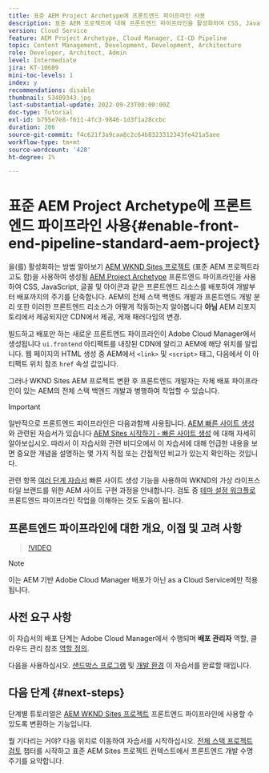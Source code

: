 ```yaml
---
title: 표준 AEM Project Archetype에 프론트엔드 파이프라인 사용
description: 표준 AEM 프로젝트에 대해 프론트엔드 파이프라인을 활성화하여 CSS, JavaScript, 글꼴, 아이콘 등의 정적 리소스를 보다 신속하게 배포하는 방법에 대해 알아봅니다. 또한 AEM의 전체 스택 백엔드 개발과 프론트엔드 개발 분리
version: Cloud Service
feature: AEM Project Archetype, Cloud Manager, CI-CD Pipeline
topic: Content Management, Development, Development, Architecture
role: Developer, Architect, Admin
level: Intermediate
jira: KT-10689
mini-toc-levels: 1
index: y
recommendations: disable
thumbnail: 53409343.jpg
last-substantial-update: 2022-09-23T00:00:00Z
doc-type: Tutorial
exl-id: b795e7e8-f611-4fc3-9846-1d3f1a28ccbc
duration: 206
source-git-commit: f4c621f3a9caa8c2c64b8323312343fe421a5aee
workflow-type: tm+mt
source-wordcount: '428'
ht-degree: 1%

---
```


# 표준 AEM Project Archetype에 프론트엔드 파이프라인 사용{#enable-front-end-pipeline-standard-aem-project}

을(를) 활성화하는 방법 알아보기 [AEM WKND Sites 프로젝트](https://github.com/adobe/aem-guides-wknd) (표준 AEM 프로젝트라고도 함)을 사용하여 생성됨 [AEM Project Archetype](https://github.com/adobe/aem-project-archetype) 프론트엔드 파이프라인을 사용하여 CSS, JavaScript, 글꼴 및 아이콘과 같은 프론트엔드 리소스를 배포하여 개발부터 배포까지의 주기를 단축합니다. AEM의 전체 스택 백엔드 개발과 프론트엔드 개발 분리 또한 이러한 프론트엔드 리소스가 어떻게 작동하는지 알아봅니다 __아님__ AEM 리포지토리에서 제공되지만 CDN에서 제공, 게재 패러다임의 변경.


빌드하고 배포만 하는 새로운 프론트엔드 파이프라인이 Adobe Cloud Manager에서 생성됩니다 `ui.frontend` 아티팩트를 내장된 CDN에 알리고 AEM에 해당 위치를 알립니다. 웹 페이지의 HTML 생성 중 AEM에서 `<link>` 및 `<script>` 태그, 다음에서 이 아티팩트 위치 참조 `href` 속성 값입니다.

그러나 WKND Sites AEM 프로젝트 변환 후 프론트엔드 개발자는 자체 배포 파이프라인이 있는 AEM의 전체 스택 백엔드 개발과 병행하여 작업할 수 있습니다.

>[!IMPORTANT]
>
>일반적으로 프론트엔드 파이프라인은 다음과함께 사용됩니다. [AEM 빠른 사이트 생성](https://experienceleague.adobe.com/docs/experience-manager-cloud-service/content/sites/administering/site-creation/quick-site/overview.html?lang=en)와 관련된 자습서가 있습니다 [AEM Sites 시작하기 - 빠른 사이트 생성](https://experienceleague.adobe.com/docs/experience-manager-learn/getting-started-wknd-tutorial-develop/site-template/overview.html) 에 대해 자세히 알아보십시오. 따라서 이 자습서와 관련 비디오에서 이 자습서에 대해 언급한 내용을 보면 중요한 개념을 설명하는 몇 가지 직접 또는 간접적인 비교가 있는지 확인하는 것입니다.


관련 항목 [여러 단계 자습서](https://experienceleague.adobe.com/docs/experience-manager-learn/getting-started-wknd-tutorial-develop/site-template/overview.html) 빠른 사이트 생성 기능을 사용하여 WKND의 가상 라이프스타일 브랜드를 위한 AEM 사이트 구현 과정을 안내합니다. 검토 중 [테마 설정 워크플로](https://experienceleague.adobe.com/docs/experience-manager-learn/getting-started-wknd-tutorial-develop/site-template/theming.html) 프론트엔드 파이프라인 작업을 이해하는 것도 도움이 됩니다.

## 프론트엔드 파이프라인에 대한 개요, 이점 및 고려 사항

>[!VIDEO](https://video.tv.adobe.com/v/3409343?quality=12&learn=on)


>[!NOTE]
>
>이는 AEM 기반 Adobe Cloud Manager 배포가 아닌 as a Cloud Service에만 적용됩니다.

## 사전 요구 사항

이 자습서의 배포 단계는 Adobe Cloud Manager에서 수행되며 __배포 관리자__ 역할, 클라우드 관리 참조 [역할 정의](https://experienceleague.adobe.com/docs/experience-manager-cloud-manager/content/requirements/users-and-roles.html?lang=en#role-definitions).

다음을 사용하십시오. [샌드박스 프로그램](https://experienceleague.adobe.com/docs/experience-manager-cloud-service/content/implementing/using-cloud-manager/programs/introduction-sandbox-programs.html) 및 [개발 환경](https://experienceleague.adobe.com/docs/experience-manager-cloud-service/content/implementing/using-cloud-manager/manage-environments.html) 이 자습서를 완료할 때입니다.

## 다음 단계 {#next-steps}

단계별 튜토리얼은 [AEM WKND Sites 프로젝트](https://github.com/adobe/aem-guides-wknd) 프론트엔드 파이프라인에 사용할 수 있도록 변환하는 기능입니다.

뭘 기다리는 거야? 다음 위치로 이동하여 자습서를 시작하십시오. [전체 스택 프로젝트 검토](review-uifrontend-module.md) 챕터를 시작하고 표준 AEM Sites 프로젝트 컨텍스트에서 프론트엔드 개발 수명 주기를 요약합니다.
